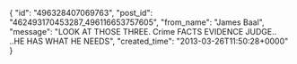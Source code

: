  {
   "id": "496328407069763",
   "post_id": "462493170453287_496116653757605",
   "from_name": "James Baal",
   "message": "LOOK AT THOSE THREE. Crime FACTS EVIDENCE JUDGE.. ..HE HAS WHAT HE NEEDS",
   "created_time": "2013-03-26T11:50:28+0000"
 }
